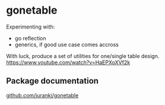 # gonetable

Experimenting with:
- go reflection
- generics, if good use case comes accross

With luck, produce a set of utilities for one/single table design.
https://www.youtube.com/watch?v=HaEPXoXVf2k

## Package documentation

[github.com/juranki/gonetable](doc.md)